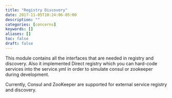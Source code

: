 ```yaml
---
title: "Registry Discovery"
date: 2017-11-05T10:24:06-05:00
description: ""
categories: [concerns]
keywords: []
aliases: []
toc: false
draft: false
---
```



This module contains all the interfaces that are needed in registry and
discovery. Also it implemented Direct registry which you can hard-code
services into the service.yml in order to simulate consul or zookeeper
during development.

Currently, Consul and ZooKeeper are supported for external service registry
and discovery. 

